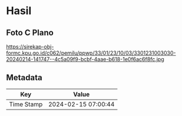 # Hasil

## Foto C Plano

https://sirekap-obj-formc.kpu.go.id/c062/pemilu/ppwp/33/01/23/10/03/3301231003030-20240214-141747--4c5a09f9-bcbf-4aae-b618-1e0f6ac6f8fc.jpg


## Metadata

| Key        | Value               |
| ---------- | ------------------- |
| Time Stamp | 2024-02-15 07:00:44 |



